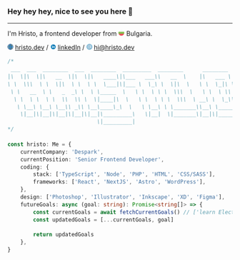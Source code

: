 ### Hey hey hey, nice to see you here 👋

---

I'm Hristo, a frontend developer from <img src="./assets/bg-flag.svg" width="14"/> Bulgaria.

<img src="./assets/web.svg" width="13"/> [hristo.dev](https://hristo.dev/) / <img src="./assets/linkedin.svg" width="13"/> [linkedIn](https://www.linkedin.com/in/hristokaramanliev/)
/ <img src="./assets/mail.svg" width="13"/> [hi@hristo.dev](mailto:hi@hristo.dev)

```ts
/*
 ___  ___  ________  ___  ________  _________  ________      ________  _______   ___      ___ 
|\  \|\  \|\   __  \|\  \|\   ____\|\___   ___\\   __  \    |\   ___ \|\  ___ \ |\  \    /  /|
\ \  \\\  \ \  \|\  \ \  \ \  \___|\|___ \  \_\ \  \|\  \   \ \  \_|\ \ \   __/|\ \  \  /  / /
 \ \   __  \ \   _  _\ \  \ \_____  \   \ \  \ \ \  \\\  \   \ \  \ \\ \ \  \_|/_\ \  \/  / / 
  \ \  \ \  \ \  \\  \\ \  \|____|\  \   \ \  \ \ \  \\\  \ __\ \  \_\\ \ \  \_|\ \ \    / /  
   \ \__\ \__\ \__\\ _\\ \__\____\_\  \   \ \__\ \ \_______\\__\ \_______\ \_______\ \__/ /   
    \|__|\|__|\|__|\|__|\|__|\_________\   \|__|  \|_______\|__|\|_______|\|_______|\|__|/    
                            \|_________|
*/

const hristo: Me = {
    currentCompany: 'Despark',
    currentPosition: 'Senior Frontend Developer',
    coding: {
        stack: ['TypeScript', 'Node', 'PHP', 'HTML', 'CSS/SASS'],
        frameworks: ['React', 'NextJS', 'Astro', 'WordPress'],
    },
    design: ['Photoshop', 'Illustrator', 'Inkscape', 'XD', 'Figma'],
    futureGoals: async (goal: string): Promise<string[]> => {
        const currentGoals = await fetchCurrentGoals() // ['learn Electron', 'contribute to OSS more', 'try more JS frameworks :D']
        const updatedGoals = [...currentGoals, goal]

        return updatedGoals
    },
}
```
